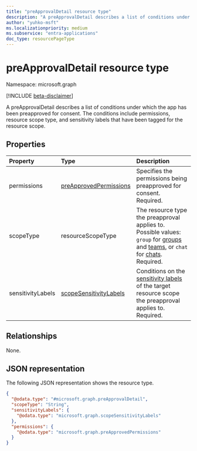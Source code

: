 ```yaml
---
title: "preApprovalDetail resource type"
description: "A preApprovalDetail describes a list of conditions under which an app can be preapproved for consent."
author: "yuhko-msft"
ms.localizationpriority: medium
ms.subservice: "entra-applications"
doc_type: resourcePageType
---
```


# preApprovalDetail resource type

Namespace: microsoft.graph

[!INCLUDE [beta-disclaimer](../../includes/beta-disclaimer.md)]

A preApprovalDetail describes a list of conditions under which the app has been preapproved for consent. The conditions include permissions, resource scope type, and sensitivity labels that have been tagged for the resource scope.

## Properties
|Property|Type|Description|
|:---|:---|:---|
|permissions|[preApprovedPermissions](../resources/preapprovedpermissions.md)|Specifies the permissions being preapproved for consent. Required.|
|scopeType|resourceScopeType| The resource type the preapproval applies to. Possible values: `group` for [groups](../resources/group.md) and [teams](../resources/team.md), or `chat` for [chats](../resources/chat.md). Required.|
|sensitivityLabels|[scopeSensitivityLabels](../resources/scopesensitivitylabels.md)|Conditions on the [sensitivity labels](/microsoftteams/sensitivity-labels) of the target resource scope the preapproval applies to. Required.



## Relationships
None.

## JSON representation
The following JSON representation shows the resource type.
<!-- {
  "blockType": "resource",
  "@odata.type": "microsoft.graph.preApprovalDetail"
}
-->
``` json
{
  "@odata.type": "#microsoft.graph.preApprovalDetail",
  "scopeType": "String",
  "sensitivityLabels": {
    "@odata.type": "microsoft.graph.scopeSensitivityLabels"
  },
  "permissions": {
    "@odata.type": "microsoft.graph.preApprovedPermissions"
  }
}
```
